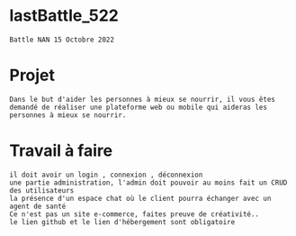 # lastBattle_522
    Battle NAN 15 Octobre 2022

# Projet
    Dans le but d'aider les personnes à mieux se nourrir, il vous êtes demandé de réaliser une plateforme web ou mobile qui aideras les personnes à mieux se nourrir.

# Travail à faire
    il doit avoir un login , connexion , déconnexion
    une partie administration, l'admin doit pouvoir au moins fait un CRUD  des utilisateurs
    la présence d'un espace chat où le client pourra échanger avec un agent de santé
    Ce n'est pas un site e-commerce, faites preuve de créativité..
    le lien github et le lien d'hébergement sont obligatoire

